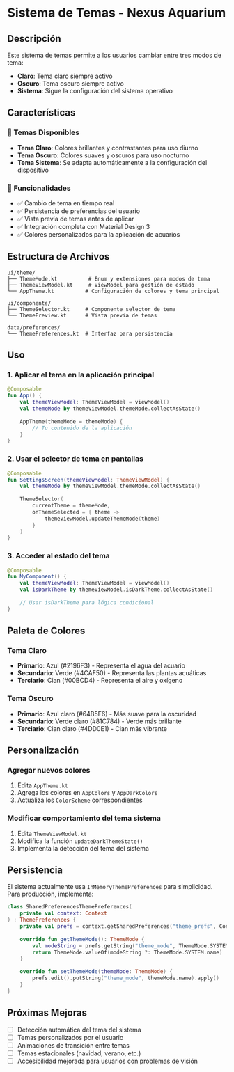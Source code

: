# Sistema de Temas - Nexus Aquarium

## Descripción

Este sistema de temas permite a los usuarios cambiar entre tres modos de tema:
- **Claro**: Tema claro siempre activo
- **Oscuro**: Tema oscuro siempre activo  
- **Sistema**: Sigue la configuración del sistema operativo

## Características

### 🎨 Temas Disponibles
- **Tema Claro**: Colores brillantes y contrastantes para uso diurno
- **Tema Oscuro**: Colores suaves y oscuros para uso nocturno
- **Tema Sistema**: Se adapta automáticamente a la configuración del dispositivo

### 🎯 Funcionalidades
- ✅ Cambio de tema en tiempo real
- ✅ Persistencia de preferencias del usuario
- ✅ Vista previa de temas antes de aplicar
- ✅ Integración completa con Material Design 3
- ✅ Colores personalizados para la aplicación de acuarios

## Estructura de Archivos

```
ui/theme/
├── ThemeMode.kt          # Enum y extensiones para modos de tema
├── ThemeViewModel.kt     # ViewModel para gestión de estado
└── AppTheme.kt          # Configuración de colores y tema principal

ui/components/
├── ThemeSelector.kt     # Componente selector de tema
└── ThemePreview.kt      # Vista previa de temas

data/preferences/
└── ThemePreferences.kt  # Interfaz para persistencia
```

## Uso

### 1. Aplicar el tema en la aplicación principal

```kotlin
@Composable
fun App() {
    val themeViewModel: ThemeViewModel = viewModel()
    val themeMode by themeViewModel.themeMode.collectAsState()
    
    AppTheme(themeMode = themeMode) {
        // Tu contenido de la aplicación
    }
}
```

### 2. Usar el selector de tema en pantallas

```kotlin
@Composable
fun SettingsScreen(themeViewModel: ThemeViewModel) {
    val themeMode by themeViewModel.themeMode.collectAsState()
    
    ThemeSelector(
        currentTheme = themeMode,
        onThemeSelected = { theme ->
            themeViewModel.updateThemeMode(theme)
        }
    )
}
```

### 3. Acceder al estado del tema

```kotlin
@Composable
fun MyComponent() {
    val themeViewModel: ThemeViewModel = viewModel()
    val isDarkTheme by themeViewModel.isDarkTheme.collectAsState()
    
    // Usar isDarkTheme para lógica condicional
}
```

## Paleta de Colores

### Tema Claro
- **Primario**: Azul (#2196F3) - Representa el agua del acuario
- **Secundario**: Verde (#4CAF50) - Representa las plantas acuáticas
- **Terciario**: Cian (#00BCD4) - Representa el aire y oxígeno

### Tema Oscuro
- **Primario**: Azul claro (#64B5F6) - Más suave para la oscuridad
- **Secundario**: Verde claro (#81C784) - Verde más brillante
- **Terciario**: Cian claro (#4DD0E1) - Cian más vibrante

## Personalización

### Agregar nuevos colores
1. Edita `AppTheme.kt`
2. Agrega los colores en `AppColors` y `AppDarkColors`
3. Actualiza los `ColorScheme` correspondientes

### Modificar comportamiento del tema sistema
1. Edita `ThemeViewModel.kt`
2. Modifica la función `updateDarkThemeState()`
3. Implementa la detección del tema del sistema

## Persistencia

El sistema actualmente usa `InMemoryThemePreferences` para simplicidad. Para producción, implementa:

```kotlin
class SharedPreferencesThemePreferences(
    private val context: Context
) : ThemePreferences {
    private val prefs = context.getSharedPreferences("theme_prefs", Context.MODE_PRIVATE)
    
    override fun getThemeMode(): ThemeMode {
        val modeString = prefs.getString("theme_mode", ThemeMode.SYSTEM.name)
        return ThemeMode.valueOf(modeString ?: ThemeMode.SYSTEM.name)
    }
    
    override fun setThemeMode(themeMode: ThemeMode) {
        prefs.edit().putString("theme_mode", themeMode.name).apply()
    }
}
```

## Próximas Mejoras

- [ ] Detección automática del tema del sistema
- [ ] Temas personalizados por el usuario
- [ ] Animaciones de transición entre temas
- [ ] Temas estacionales (navidad, verano, etc.)
- [ ] Accesibilidad mejorada para usuarios con problemas de visión
